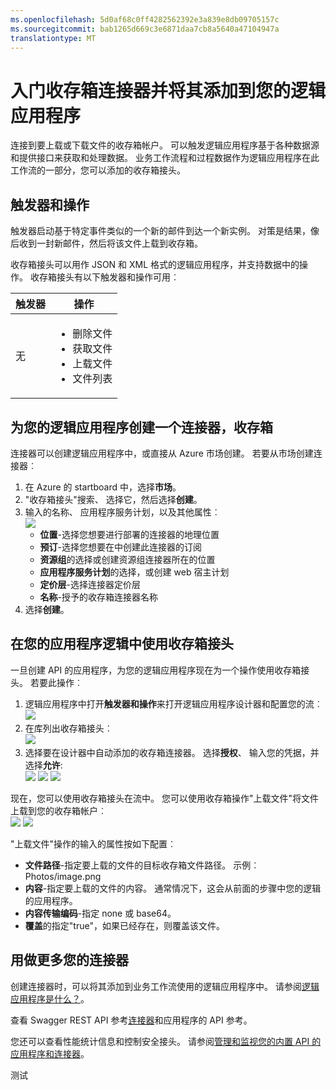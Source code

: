 ```yaml
---
ms.openlocfilehash: 5d0af68c0ff4282562392e3a839e8db09705157c
ms.sourcegitcommit: bab1265d669c3e6871daa7cb8a5640a47104947a
translationtype: MT
---
```

<properties
    pageTitle="收存箱接头用逻辑应用程序 |Microsoft Azure 应用程序服务"
    description="如何创建和配置的收存箱接头或 API 的应用程序并在 Azure 应用程序服务中的一个逻辑应用程序中使用它"
    authors="anuragdalmia"
    manager="dwrede"
    editor=""
    services="app-service\logic"
    documentationCenter=""/>

<tags
    ms.service="app-service-logic"
    ms.workload="integration"
    ms.tgt_pltfrm="na"
    ms.devlang="na"
    ms.topic="article"
    ms.date="08/23/2015"
    ms.author="sameerch"/>

# 入门收存箱连接器并将其添加到您的逻辑应用程序
连接到要上载或下载文件的收存箱帐户。 可以触发逻辑应用程序基于各种数据源和提供接口来获取和处理数据。 业务工作流程和过程数据作为逻辑应用程序在此工作流的一部分，您可以添加的收存箱接头。

## 触发器和操作

触发器启动基于特定事件类似的一个新的邮件到达一个新实例。 对策是结果，像后收到一封新邮件，然后将该文件上载到收存箱。

收存箱接头可以用作 JSON 和 XML 格式的逻辑应用程序，并支持数据中的操作。 收存箱接头有以下触发器和操作可用︰

触发器 | 操作
--- | ---
无 | <ul><li>删除文件</li><li>获取文件</li><li>上载文件</li><li>文件列表</li></ul>


## 为您的逻辑应用程序创建一个连接器，收存箱
连接器可以创建逻辑应用程序中，或直接从 Azure 市场创建。 若要从市场创建连接器︰  

1. 在 Azure 的 startboard 中，选择**市场**。
2. "收存箱接头"搜索、 选择它，然后选择**创建**。
3. 输入的名称、 应用程序服务计划，以及其他属性︰  
    ![][1]
    - **位置**-选择您想要进行部署的连接器的地理位置
    - **预订**-选择您想要在中创建此连接器的订阅
    - **资源组**的选择或创建资源组连接器所在的位置
    - **应用程序服务计划**的选择，或创建 web 宿主计划
    - **定价层**-选择连接器定价层
    - **名称**-授予的收存箱连接器名称  
4. 选择**创建**。


## 在您的应用程序逻辑中使用收存箱接头
一旦创建 API 的应用程序，为您的逻辑应用程序现在为一个操作使用收存箱接头。 若要此操作︰

1.  逻辑应用程序中打开**触发器和操作**来打开逻辑应用程序设计器和配置您的流︰  
    ![][3]
2.  在库列出收存箱接头︰  
    ![][4]
3.  选择要在设计器中自动添加的收存箱连接器。 选择**授权**、 输入您的凭据，并选择**允许**:  
    ![][5]
    ![][6]
    ![][7]

现在，您可以使用收存箱接头在流中。 您可以使用收存箱操作"上载文件"将文件上载到您的收存箱帐户︰  
    ![][8]
    ![][9]

"上载文件"操作的输入的属性按如下配置︰  

- **文件路径**-指定要上载的文件的目标收存箱文件路径。 示例︰ Photos/image.png
- **内容**-指定要上载的文件的内容。 通常情况下，这会从前面的步骤中您的逻辑的应用程序。
- **内容传输编码**-指定 none 或 base64。
- **覆盖**的指定"true"，如果已经存在，则覆盖该文件。

## 用做更多您的连接器
创建连接器时，可以将其添加到业务工作流使用的逻辑应用程序中。 请参阅[逻辑应用程序是什么？](app-service-logic-what-are-logic-apps.md)。

查看 Swagger REST API 参考[连接器](http://go.microsoft.com/fwlink/p/?LinkId=529766)和应用程序的 API 参考。

您还可以查看性能统计信息和控制安全接头。 请参阅[管理和监视您的内置 API 的应用程序和连接器](app-service-logic-monitor-your-connectors.md)。

<!-- Image reference -->
[1]: ./media/app-service-logic-connector-dropbox/img1.PNG
[2]: ./media/app-service-logic-connector-dropbox/img2.PNG
[3]: ./media/app-service-logic-connector-dropbox/img3.png
[4]: ./media/app-service-logic-connector-dropbox/img4.png
[5]: ./media/app-service-logic-connector-dropbox/img5.PNG
[6]: ./media/app-service-logic-connector-dropbox/img6.PNG
[7]: ./media/app-service-logic-connector-dropbox/img7.PNG
[8]: ./media/app-service-logic-connector-dropbox/img8.PNG
[9]: ./media/app-service-logic-connector-dropbox/img9.PNG

测试
